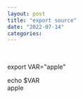 ```yaml
---
layout: post
title: "export source"
date: "2022-07-14"
categories: 
---
```

<p>&nbsp;</p>
<p>export VAR=&quot;apple&quot;</p>
<p>echo $VAR<br />
apple</p>
<p>&nbsp;</p>
